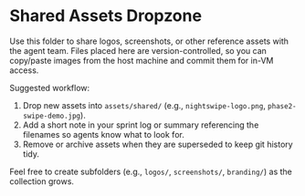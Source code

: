 # Shared Assets Dropzone

Use this folder to share logos, screenshots, or other reference assets with the agent team. Files placed here are version-controlled, so you can copy/paste images from the host machine and commit them for in-VM access.

Suggested workflow:
1. Drop new assets into `assets/shared/` (e.g., `nightswipe-logo.png`, `phase2-swipe-demo.jpg`).
2. Add a short note in your sprint log or summary referencing the filenames so agents know what to look for.
3. Remove or archive assets when they are superseded to keep git history tidy.

Feel free to create subfolders (e.g., `logos/`, `screenshots/`, `branding/`) as the collection grows.

